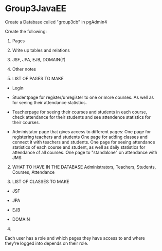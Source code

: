 # Group3JavaEE

Create a Database called "group3db" in pgAdmin4

Create the following:

1. Pages
2. Write up tables and relations
3. JSF, JPA, EJB, DOMAIN(?)
4. Other notes


1. LIST OF PAGES TO MAKE

* Login

* Studentpage for register/unregister to one or more courses. As well as for seeing their attendance
statistics.

* Teacherpage for seeing their courses and students in each course, check attendance for their students
and see attendence statistics for their courses.

* Administator page that gives access to different pages:
    One page for registering teachers and students
    One page for adding classes and connect it with teachers and students.
    One page for seeing attendance statistics of each course and student, as well as daily
    statistics for attendance of all courses.
    One page to "standalone" on attendance with JMS

2. WHAT TO HAVE IN THE DATABASE
Administrators, Teachers, Students, Courses, Attendance

3. LIST OF CLASSES TO MAKE

* JSF


* JPA

* EJB

* DOMAIN


4.
Each user has a role and which pages they have access to and where they're logged into depends on their
role.
